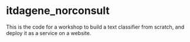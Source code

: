 # itdagene_norconsult
This is the code for a workshop to build a text classifier from scratch, and deploy it as a service on a website. 
